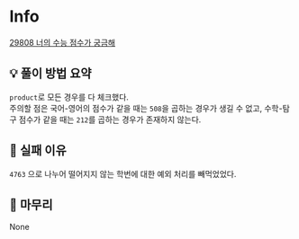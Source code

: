 # Info
[29808 너의 수능 점수가 궁금해](https://www.acmicpc.net/problem/29808)

## 💡 풀이 방법 요약
`product`로 모든 경우를 다 체크했다.  
주의할 점은 국어-영어의 점수가 같을 때는 `508`을 곱하는 경우가 생길 수 없고, 수학-탐구 점수가 같을 때는 `212`를 곱하는 경우가 존재하지 않는다.  

## 👀 실패 이유
`4763` 으로 나누어 떨어지지 않는 학번에 대한 예외 처리를 빼먹었었다.

## 🙂 마무리
None
